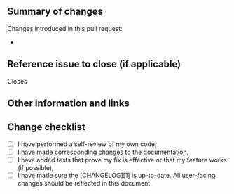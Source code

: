 ## Summary of changes

<!-- Please write a comprehensive summary of your changes and what was the motivation behind them -->

Changes introduced in this pull request:

-

## Reference issue to close (if applicable)

<!-- Include the issue reference this pull request is connected to -->
<!-- See more keywords here https://docs.github.com/en/issues/tracking-your-work-with-issues/linking-a-pull-request-to-an-issue#linking-a-pull-request-to-an-issue-using-a-keyword -->
<!--(e.g. Closes #1)-->

Closes

## Other information and links

<!-- Add any other context about the pull request here. Those might be helpful links based on your investigation, relevant commits from this or other repositories or anything else -->

## Change checklist

<!-- Please add a changelog entry for your change if needed. -->
<!-- Follow this format https://keepachangelog.com/en/1.0.0/ -->

- [ ] I have performed a self-review of my own code,
- [ ] I have made corresponding changes to the documentation,
- [ ] I have added tests that prove my fix is effective or that my feature works (if possible),
- [ ] I have made sure the [CHANGELOG][1] is up-to-date. All user-facing changes should be reflected in this document.

<!-- Thank you 🔥 -->